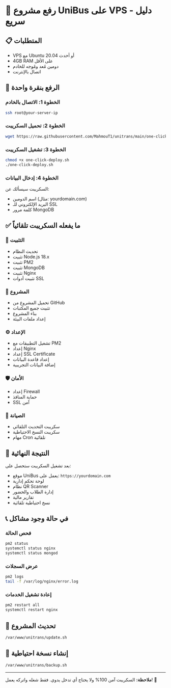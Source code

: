 # 🚀 رفع مشروع UniBus على VPS - دليل سريع

## 📋 المتطلبات
- VPS مع Ubuntu 20.04 أو أحدث
- 4GB RAM على الأقل
- دومين مُعد ومُوجه للخادم
- اتصال بالإنترنت

## 🎯 الرفع بنقرة واحدة

### الخطوة 1: الاتصال بالخادم
```bash
ssh root@your-server-ip
```

### الخطوة 2: تحميل السكريبت
```bash
wget https://raw.githubusercontent.com/MahmouT1/unitrans/main/one-click-deploy.sh
```

### الخطوة 3: تشغيل السكريبت
```bash
chmod +x one-click-deploy.sh
./one-click-deploy.sh
```

### الخطوة 4: إدخال البيانات
السكريبت سيسألك عن:
- اسم الدومين (مثال: yourdomain.com)
- البريد الإلكتروني للـ SSL
- كلمة مرور MongoDB

## ✅ ما يفعله السكريبت تلقائياً

### 🔧 التثبيت
- تحديث النظام
- تثبيت Node.js 18.x
- تثبيت PM2
- تثبيت MongoDB
- تثبيت Nginx
- تثبيت أدوات SSL

### 📁 المشروع
- تحميل المشروع من GitHub
- تثبيت جميع المكتبات
- بناء المشروع
- إعداد ملفات البيئة

### ⚙️ الإعداد
- تشغيل التطبيقات مع PM2
- إعداد Nginx
- إعداد SSL Certificate
- إعداد قاعدة البيانات
- إضافة البيانات التجريبية

### 🛡️ الأمان
- إعداد Firewall
- حماية المنافذ
- SSL آمن

### 🔄 الصيانة
- سكريبت التحديث التلقائي
- سكريبت النسخ الاحتياطية
- مهام Cron تلقائية

## 🎉 النتيجة النهائية

بعد تشغيل السكريبت ستحصل على:
- موقع UniBus يعمل على: `https://yourdomain.com`
- لوحة تحكم إدارية
- نظام QR Scanner
- إدارة الطلاب والحضور
- تقارير مالية
- نسخ احتياطية تلقائية

## 📞 في حالة وجود مشاكل

### فحص الحالة
```bash
pm2 status
systemctl status nginx
systemctl status mongod
```

### عرض السجلات
```bash
pm2 logs
tail -f /var/log/nginx/error.log
```

### إعادة تشغيل الخدمات
```bash
pm2 restart all
systemctl restart nginx
```

## 🔄 تحديث المشروع

```bash
/var/www/unitrans/update.sh
```

## 💾 إنشاء نسخة احتياطية

```bash
/var/www/unitrans/backup.sh
```

---

**ملاحظة:** السكريبت آمن 100% ولا يحتاج أي تدخل يدوي. فقط شغله واتركه يعمل! 🚀
